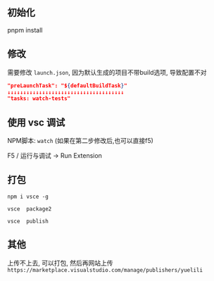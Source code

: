 ## 初始化

pnpm install

## 修改

需要修改 `launch.json`, 因为默认生成的项目不带build选项, 导致配置不对

```json
"preLaunchTask": "${defaultBuildTask}"
↓↓↓↓↓↓↓↓↓↓↓↓↓↓↓↓↓↓↓↓↓↓↓↓↓↓↓↓↓↓↓↓↓↓↓↓↓
"tasks: watch-tests"
```

## 使用 vsc 调试

NPM脚本: `watch` (如果在第二步修改后,也可以直接f5)

F5 / 运行与调试 -> Run Extension

## 打包

`npm i vsce -g`

`vsce  package2`

`vsce  publish`

## 其他

上传不上去, 可以打包, 然后再网站上传 `https://marketplace.visualstudio.com/manage/publishers/yuelili`
